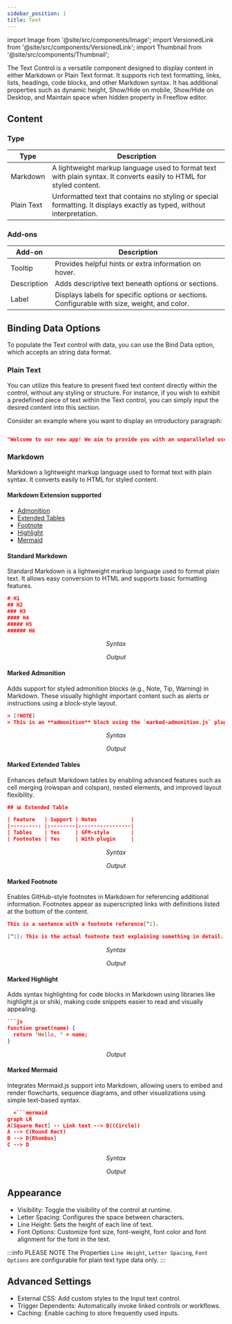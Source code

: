 ```yaml
---
sidebar_position: 1
title: Text
---
```


import Image from '@site/src/components/Image';
import VersionedLink from '@site/src/components/VersionedLink';
import Thumbnail from '@site/src/components/Thumbnail';

The Text Control is a versatile component designed to display content in either Markdown or Plain Text format. It supports rich text formatting, links, lists, headings, code blocks, and other Markdown syntax. It has additional properties such as dynamic height, Show/Hide on mobile, Show/Hide on Desktop, and Maintain space when hidden property in Freeflow editor.

## Content

<!-- <figure>
  <Thumbnail src="/img/reference/controls/text/content.png" />
</figure>  -->

### Type

| Type       | Description                                                                               |
| -----------| ----------------------------------------------------------------------------------------- |
| Markdown   | A lightweight markup language used to format text with plain syntax. It converts easily to HTML for styled content.                                     |
| Plain Text | Unformatted text that contains no styling or special formatting. It displays exactly as typed, without interpretation.                                       |

### Add-ons  

| Add-on      | Description                                                                               |
| ----------- | ----------------------------------------------------------------------------------------- |
| Tooltip     | Provides helpful hints or extra information on hover.                                     |
| Description | Adds descriptive text beneath options or sections.                                        |
| Label       | Displays labels for specific options or sections.   Configurable with size, weight, and color. |

<figure>
  <Thumbnail src="/img/reference/controls/text/add ons.png" />
</figure>

## Binding Data Options

To populate the Text control with data, you can use the Bind Data option, which accepts an string data format.

<figure>
  <Thumbnail src="/img/reference/controls/text/data bind section.png" />
</figure>

### Plain Text

You can utilize this feature to present fixed text content directly within the control, without any styling or structure. For instance, if you wish to exhibit a predefined piece of text within the Text control, you can simply input the desired content into this section.

Consider an example where you want to display an introductory paragraph:

```json

"Welcome to our new app! We aim to provide you with an unparalleled user experience."

```

### Markdown

Markdown a lightweight markup language used to format text with plain syntax. It converts easily to HTML for styled content.

#### Markdown Extension supported
 - [Admonition](https://docusaurus.io/docs/markdown-features/admonitions)                                
 - [Extended Tables](https://www.markdownguide.org/extended-syntax/)                          
 - [Footnote](https://www.codecademy.com/resources/docs/markdown/footnotes)                          
 - [Highlight](https://www.markdownguide.org/extended-syntax/)                                                
 - [Mermaid](https://github.blog/developer-skills/github/include-diagrams-markdown-files-mermaid/)                                      

#### Standard Markdown

Standard Markdown is a lightweight markup language used to format plain text. It allows easy conversion to HTML and supports basic formatting features.
```json
# H1  
## H2  
### H3  
#### H4  
##### H5  
###### H6
```
<figcaption align = "center"><i>Syntax</i></figcaption>

<figure>
  <Thumbnail src="/img/reference/controls/text/Standard output.png"  />
  <figcaption align = "center"><i>Output</i></figcaption>
</figure>

#### Marked Admonition

Adds support for styled admonition blocks (e.g., Note, Tip, Warning) in Markdown. These visually highlight important content such as alerts or instructions using a block-style layout.
```json
> [!NOTE]
> This is an **admonition** block using the `marked-admonition.js` plugin.
```
<figcaption align = "center"><i>Syntax</i></figcaption>

<figure>
  <Thumbnail src="/img/reference/controls/text/Admonition output.png"  />
  <figcaption align = "center"><i>Output</i></figcaption>
</figure>

#### Marked Extended Tables

Enhances default Markdown tables by enabling advanced features such as cell merging (rowspan and colspan), nested elements, and improved layout flexibility.
```json
## 📊 Extended Table

| Feature   | Support | Notes           |
|---------: |:--------|:----------------|
| Tables    | Yes     | GFM-style       |
| Footnotes | Yes     | With plugin     |
```
  <figcaption align = "center"><i>Syntax</i></figcaption>


<figure>
  <Thumbnail src="/img/reference/controls/text/Extended Tables output.png"  />
  <figcaption align = "center"><i>Output</i></figcaption>
</figure>

#### Marked Footnote

Enables GitHub-style footnotes in Markdown for referencing additional information. Footnotes appear as superscripted links with definitions listed at the bottom of the content.
```json
This is a sentence with a footnote reference[^1].

[^1]: This is the actual footnote text explaining something in detail.
```
  <figcaption align = "center"><i>Syntax</i></figcaption>


<figure>
  <Thumbnail src="/img/reference/controls/text/Footnote output.png"  />
  <figcaption align = "center"><i>Output</i></figcaption>
</figure>

#### Marked Highlight

Adds syntax highlighting for code blocks in Markdown using libraries like highlight.js or shiki, making code snippets easier to read and visually appealing.
```json
```js
function greet(name) {
  return "Hello, " + name;
}
```

<figure>
  <Thumbnail src="/img/reference/controls/text/Highlight output.png"  />
  <figcaption align = "center"><i>Output</i></figcaption>
</figure>

#### Marked Mermaid

Integrates Mermaid.js support into Markdown, allowing users to embed and render flowcharts, sequence diagrams, and other visualizations using simple text-based syntax.
```json
  <```mermaid
graph LR
A[Square Rect] -- Link text --> B((Circle))
A --> C(Round Rect)
B --> D{Rhombus}
C --> D
```
  <figcaption align = "center"><i>Syntax</i></figcaption>


<figure>
  <Thumbnail src="/img/reference/controls/text/Mermaid output.png"  />
  <figcaption align = "center"><i>Output</i></figcaption>
</figure>

## Appearance

* Visibility: Toggle the visibility of the control at runtime.
* Letter Spacing: Configures the space between characters.
* Line Height: Sets the height of each line of text.
* Font Options: Customize font size, font-weight, font color and font alignment for the font in the text.

<figure>
  <Thumbnail src="/img/reference/controls/text/appearance.png" />
</figure>

:::info PLEASE NOTE
The Properties `Line Height`, `Letter Spacing`, `Font Options` are configurable for plain text type data only.
:::

## Advanced Settings

- External CSS: Add custom styles to the Input text control.
- Trigger Dependents: Automatically invoke linked controls or workflows.
- Caching: Enable caching to store frequently used inputs.

<figure>
  <Thumbnail src="/img/reference/controls/text/advanced.png" />
</figure>


